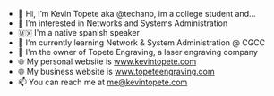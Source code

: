 - 👋 Hi, I’m Kevin Topete aka @techano, im a college student and...
- 👀 I’m interested in Networks and Systems Administration
- 🇲🇽 I'm a native spanish speaker
- 🌱 I’m currently learning Network & System Administration @ CGCC
- 🤝 I'm the owner of Topete Engraving, a laser engraving company
- 🌐 My personal website is www.kevintopete.com
- 🌐 My business website is www.topeteengraving.com
- 📫 You can reach me at me@kevintopete.com

<!---
techano/techano is a ✨ special ✨ repository because its `README.md` (this file) appears on your GitHub profile.
You can click the Preview link to take a look at your changes.
- 🌐 My on going project is www.spelf.org
--->
